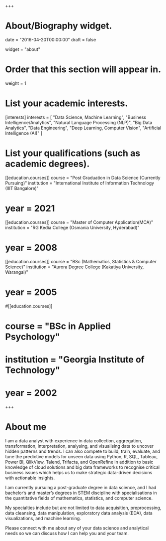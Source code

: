 +++
# About/Biography widget.

date = "2016-04-20T00:00:00"
draft = false

widget = "about"

# Order that this section will appear in.
weight = 1

# List your academic interests.
[interests]
interests = [
	"Data Science, Machine Learning",
  "Business Intelligence/Analytics",
  "Natural Language Processing (NLP)",
	"Big Data Analytics",
  "Data Engineering",
	"Deep Learning, Computer Vision",
	"Artificial Intelligence (AI)"
  ]

# List your qualifications (such as academic degrees).
[[education.courses]]
  course = "Post Graduation in Data Science (Currently Pursuing)"
  institution = "International Institute of Information Technology (IIIT Bangalore)"
#  year = 2021

[[education.courses]]
  course = "Master of Computer Application(MCA)"
  institution = "RG Kedia College (Osmania University, Hyderabad)"
#  year = 2008

[[education.courses]]
  course = "BSc (Mathematics, Statistics & Computer Science)"
  institution = "Aurora Degree College (Kakatiya University, Warangal)"
#  year = 2005

#[[education.courses]]
#  course = "BSc in Applied Psychology"
#  institution = "Georgia Institute of Technology"
#  year = 2002
 
+++
  
# About me

I am a data analyst with experience in data collection, aggregation, transformation, interpretation, analysing, and visualising data to uncover hidden patterns and trends. I can also compete to build, train, evaluate, and tune the predictive models for unseen data using Python, R, SQL, Tableau, Power BI, QlikView, Talend, Trifacta, and OpenRefine in addition to basic knowledge of cloud solutions and big data frameworks to recognise critical business issues which helps us to make strategic data-driven decisions with actionable insights.

I am currently pursuing a post-graduate degree in data science, and I had bachelor’s and master’s degrees in STEM discipline with specialisations in the quantitative fields of mathematics, statistics, and computer science.

My specialties include but are not limited to data acquisition, preprocessing, data cleansing, data manipulation, exploratory data analysis (EDA), data visualizations, and machine learning.

Please connect with me about any of your data science and analytical needs so we can discuss how I can help you and your team.
